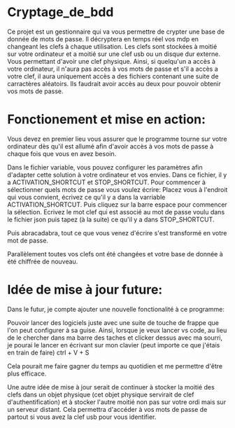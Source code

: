 # Cryptage_de_bdd
Ce projet est un gestionnaire qui va vous permettre de crypter une base de donnée de mots de passe. Il décryptera en temps réel vos mdp en changeant les clefs à chaque utilisation. Les clefs sont stockées à moitié sur votre ordinateur et a moitié sur une clef usb ou un disque dur externe. Vous permettant d'avoir une clef physique. Ainsi, si quelqu'un a accès à votre ordinateur, il n'aura pas accès à vos mots de passe et s'il a accès a votre clef, il aura uniquement accès a des fichiers contenant une suite de carractères aléatoirs. Ils faudrait avoir accès au deux pour pouvoir obtenir vos mots de passe. 

# Fonctionement et mise en action: 
Vous devez en premier lieu vous assurer que le programme tourne sur votre ordinateur dès qu'il est allumé afin d'avoir accès à vos mots de passe à chaque fois que vous en avez besoin. 

Dans le fichier variable, vous pouvez configurer les paramètres afin d'adapter cette solution à votre ordinateur et vos envies. 
Dans ce fichier, il y a ACTIVATION_SHORTCUT et STOP_SHORTCUT. 
Pour commencer à sélectionner quels mots de passe vous voulez écrire: Placez vous à l'endroit qui vous convient, écrivez ce qu'il y a dans la varriable ACTIVATION_SHORTCUT. Puis cliquez sur la barre espace pour commencer la sélection. Ecrivez le mot clef qui est associé au mot de passe voulu dans le fichier json puis tapez (à la suite) ce qu'il y a dans STOP_SHORTCUT. 

Puis abracadabra, tout ce que vous venez d'écrire s'est transformé en votre mot de passe.

Parallèlement toutes vos clefs ont été changées et votre base de donnée à été chiffrée de nouveau.

# Idée de mise à jour future:
Dans le futur, je compte ajouter une nouvelle fonctionalité à ce programme: 

Pouvoir lancer des logiciels juste avec une suite de touche de frappe que l'on peut configurer à sa guise. 
Ainsi, lorsque je veux lancer vs code, au lieu de le chercher dans ma barre des taches et clicker dessus avec ma sourri, je pourai le lancer en écrivant sur mon clavier (peut importe ce que j'étais en train de faire) ctrl + V + S

Cela pourait me faire gagner du temps au quotidien et me permettre d'être plus efficace. 



Une autre idée de mise à jour serait de continuer à stocker la moitié des clefs dans un objet physique (cet objet physique servirait de clef d'authentification) et à stocker l'autre moitié non pas sur votre ordi mais sur un serveur distant. Cela permettra d'accéder à vos mots de passe de partout si vous avez la clef usb pour vous identifier.
